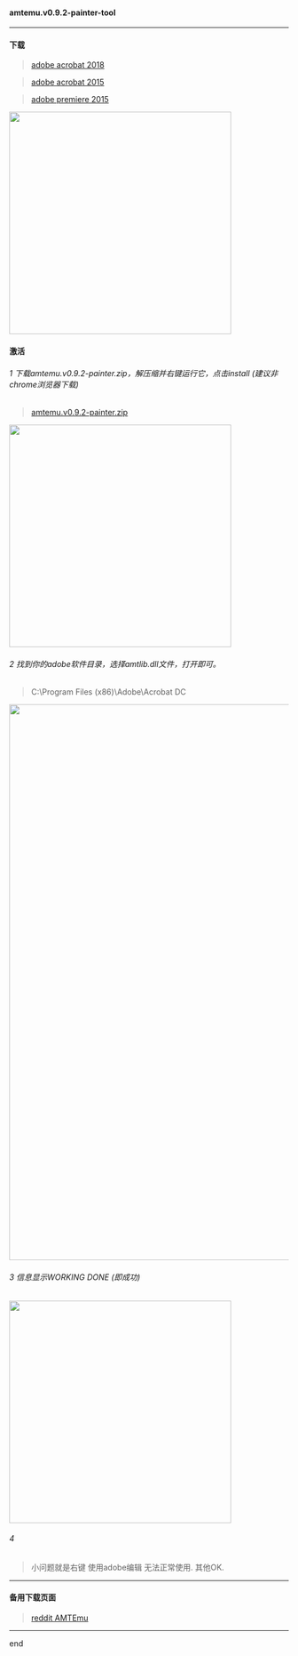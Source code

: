 #### amtemu.v0.9.2-painter-tool

---

#### 下载

> [adobe acrobat 2018](https://helpx.adobe.com/cn/acrobat/kb/acrobat-dc-downloads.html)

> [adobe acrobat 2015](https://helpx.adobe.com/cn/acrobat/kb/acrobat-downloads.html)

> [adobe premiere 2015](https://helpx.adobe.com/download-install/kb/premiere-elements-downloads.html)

<img src="https://raw.githubusercontent.com/dzet-tool-for-quick/amtemu.v0.9.2-painter-tool/master/img/adobe1.png" width="400px" />


#### 激活


###### 1 下载amtemu.v0.9.2-painter.zip，解压缩并右键运行它，点击install (建议非chrome浏览器下载)

> [amtemu.v0.9.2-painter.zip](https://github.com/dzet-tool-for-quick/amtemu.v0.9.2-painter-tool/raw/master/file/amtemu.v0.9.2-painter.zip)

<img src="https://raw.githubusercontent.com/dzet-tool-for-quick/amtemu.v0.9.2-painter-tool/master/img/adobe2.png" width="400px" />


###### 2 找到你的adobe软件目录，选择amtlib.dll文件，打开即可。

> C:\Program Files (x86)\Adobe\Acrobat DC

<img src="https://raw.githubusercontent.com/dzet-tool-for-quick/amtemu.v0.9.2-painter-tool/master/img/adobe4.png" width="1000px" />


###### 3 信息显示WORKING DONE (即成功)

<img src="https://raw.githubusercontent.com/dzet-tool-for-quick/amtemu.v0.9.2-painter-tool/master/img/adobe5.png" width="400px" />

###### 4 

> 小问题就是右键 使用adobe编辑 无法正常使用. 其他OK.

---

#### 备用下载页面

> [reddit AMTEmu](https://www.reddit.com/r/MSToolkit/comments/8lfm57/amtemu_v092_download/)

---

end
